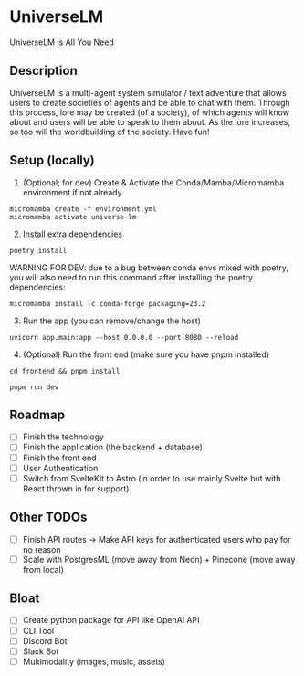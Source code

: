# UniverseLM

UniverseLM is All You Need

## Description

UniverseLM is a multi-agent system simulator / text adventure that allows users to create societies of agents and be able to chat with them. Through this process, lore may be created (of a society), of which agents will know about and users will be able to speak to them about. As the lore increases, so too will the worldbuilding of the society. Have fun!

## Setup (locally)

1. (Optional; for dev) Create & Activate the Conda/Mamba/Micromamba environment if not already

```
micromamba create -f environment.yml
micromamba activate universe-lm
```

2. Install extra dependencies

```
poetry install
```

WARNING FOR DEV: due to a bug between conda envs mixed with poetry, you will also need to run this command after installing the poetry dependencies:

```
micromamba install -c conda-forge packaging=23.2
```

3. Run the app (you can remove/change the host)

```
uvicorn app.main:app --host 0.0.0.0 --port 8080 --reload
```

4. (Optional) Run the front end (make sure you have pnpm installed)

```
cd frontend && pnpm install
```

```
pnpm run dev
```

## Roadmap

- [ ] Finish the technology
- [ ] Finish the application (the backend + database)
- [ ] Finish the front end
- [ ] User Authentication
- [ ] Switch from SvelteKit to Astro (in order to use mainly Svelte but with React thrown in for support)

## Other TODOs

- [ ] Finish API routes -> Make API keys for authenticated users who pay for no reason
- [ ] Scale with PostgresML (move away from Neon) + Pinecone (move away from local)

## Bloat

- [ ] Create python package for API like OpenAI API
- [ ] CLI Tool
- [ ] Discord Bot
- [ ] Slack Bot
- [ ] Multimodality (images, music, assets)
